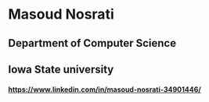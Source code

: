 # Masoud Nosrati
## Department of Computer Science
## Iowa State university
#### https://www.linkedin.com/in/masoud-nosrati-34901446/
